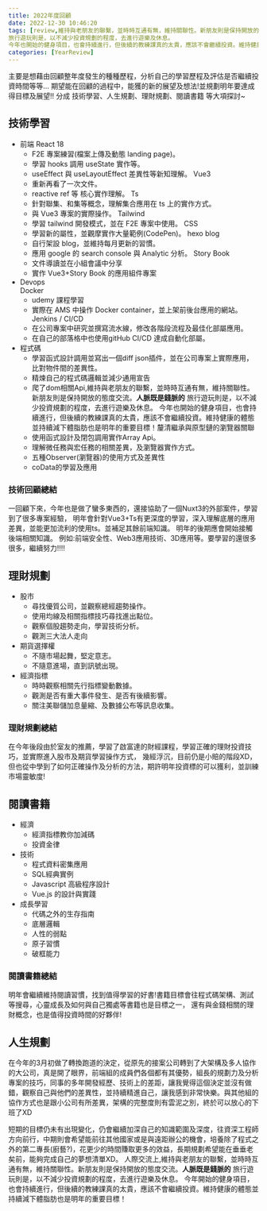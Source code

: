 ```yaml
---
title: 2022年度回顧
date: 2022-12-30 10:46:20
tags: [review,維持與老朋友的聯繫，並時時互通有無，維持關聯性。新朋友則是保持開放的態度交流。**人脈既是錢脈的**
旅行遊玩則是，以不減少投資規劃的程度，去進行遊樂及休息。
今年也開始的健身項目，也會持續進行，但後續的教練課真的太貴，應該不會繼續投資。維持健康的體態並持續減下體脂肪也是明年的重要目標！life]
categories: [YearReview]
---
```


主要是想藉由回顧整年度發生的種種歷程，分析自己的學習歷程及評估是否繼續投資時間等等...
期望能在回顧的過程中，能獲的新的展望及想法!並規劃明年要達成得目標及展望!!
分成 技術學習、人生規劃、理財規劃、閱讀書籍 等大項探討~

## 技術學習

- 前端
  React 18
  - F2E 專案練習(檔案上傳及動態 landing page)。
  - 學習 hooks 調用 useState 實作等。
  - useEffect 與 useLayoutEffect 差異性等新知理解。
  Vue3
  - 重新再看了一次文件。
  - reactive ref 等 核心實作理解。
  Ts
  - 針對聯集、和集等概念，理解集合應用在 ts 上的實作方式。
  - 與 Vue3 專案的實際操作。
  Tailwind
  - 學習 tailwind 開發模式，並在 F2E 專案中使用。
  CSS
  - 學習新的屬性，並觀摩實作大量範例(CodePen)。
  hexo blog
  - 自行架設 blog，並維持每月更新的習慣。
  - 應用 google 的 search console 與 Analytic 分析。
  Story Book
  - 文件導讀並在小組會議中分享
  - 實作 Vue3+Story Book 的應用組件專案
- Devops  
  Docker
  - udemy 課程學習
  - 實際在 AMS 中操作 Docker container，並上架前後台應用的網站。
  Jenkins / CI/CD
  - 在公司專案中研究並撰寫流水線，修改各階段流程及最佳化部屬應用。
  - 在自己的部落格中也使用gitHub CI/CD 達成自動化部屬。
- 程式碼
  - 學習函式設計調用並寫出一個diff json插件，並在公司專案上實際應用，比對物件間的差異性。
  - 精煉自己的程式碼邏輯並減少通用宣告
  - 爬了dom相關Api,維持與老朋友的聯繫，並時時互通有無，維持關聯性。新朋友則是保持開放的態度交流。**人脈既是錢脈的**
  旅行遊玩則是，以不減少投資規劃的程度，去進行遊樂及休息。
  今年也開始的健身項目，也會持續進行，但後續的教練課真的太貴，應該不會繼續投資。維持健康的體態並持續減下體脂肪也是明年的重要目標！釐清繼承與原型鏈的瀏覽器關聯
  - 使用函式設計及閉包調用實作Array Api。
  - 理解微任務與宏任務的相關差異，及瀏覽器實作方式。
  - 五種Observer(瀏覽器)的使用方式及差異性
  - coData的學習及應用

### 技術回顧總結

一回顧下來，今年也是做了蠻多東西的，還接協助了一個Nuxt3的外部案件，學習到了很多專案經驗，
明年會針對Vue3+Ts有更深度的學習，深入理解底層的應用差異，並能更加流利的使用ts。並補足其餘前端知識。
明年的後期應會開始接觸後端相關知識。
例如:前端安全性、Web3應用技術、3D應用等。要學習的還很多很多，繼續努力!!!!

## 理財規劃

- 股市
  - 尋找優質公司，並觀察總經趨勢操作。
  - 使用均線及相關指標技巧尋找進出點位。
  - 觀察個股趨勢走向，學習技術分析。
  - 觀測三大法人走向
- 期貨選擇權
  - 不隨市場起舞，堅定意志。
  - 不隨意進場，直到訊號出現。
- 經濟指標
  - 時時觀察相關先行指標變動數據。
  - 觀測是否有重大事件發生、是否有後續影響。
  - 關注美聯儲加息量縮、及數據公布等訊息收集。

### 理財規劃總結

在今年後段由於室友的推薦，學習了啟富達的財經課程，學習正確的理財投資技巧，並實際進入股市及期貨學習操作方式，
幾經浮沉，目前仍是小賠的階段XD，但也從中學到了如何正確操作及分析的方法，期許明年投資標的可以獲利，並訓練市場靈敏度!

## 閱讀書籍

- 經濟
  - 經濟指標教你加減碼
  - 投資金律
- 技術
  - 程式資料密集應用
  - SQL經典實例
  - Javascript 高級程序設計
  - Vue.js 的設計與實踐
- 成長學習
  - 代碼之外的生存指南
  - 底層邏輯
  - 人性的弱點
  - 原子習慣
  - 破框能力

### 閱讀書籍總結

明年會繼續維持閱讀習慣，找到值得學習的好書!書籍目標會往程式碼架構、測試等搜尋，心靈成長及如何與自己獨處等書籍也是目標之一，
還有與金錢相關的理財概念，也是值得投資時間的好夥伴!

## 人生規劃

在今年的3月初做了轉換跑道的決定，從原先的接案公司轉到了大架構及多人協作的大公司，真是開了眼界，前端組的成員們各個都有其優勢，組長的規劃力及分析專案的技巧，同事的多年開發經歷、技術上的差距，讓我覺得這個決定並沒有做錯，觀察自己與他們的差異性，並持續精進自己，讓我感到非常快樂。與其他組的協作方式也是跟小公司有所差異，架構的完整度則有雲泥之別，終於可以放心的下班了XD

短期的目標仍未有出現變化，仍會繼續加深自己的知識範圍及深度，往資深工程師方向前行，中期則會希望能前往其他國家或是與遠距辦公的機會，培養除了程式之外的第二專長(廚藝?)，花更少的時間賺取更多的效益，長期規劃希望能在垂垂老矣前，能夠完成自己的夢想清單XD。
人際交流上,維持與老朋友的聯繫，並時時互通有無，維持關聯性。新朋友則是保持開放的態度交流。**人脈既是錢脈的**
旅行遊玩則是，以不減少投資規劃的程度，去進行遊樂及休息。
今年開始的健身項目，也會持續進行，但後續的教練課真的太貴，應該不會繼續投資。維持健康的體態並持續減下體脂肪也是明年的重要目標！

